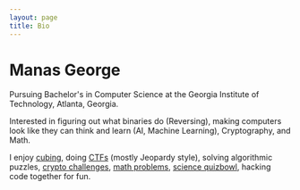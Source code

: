 ```yaml
---
layout: page
title: Bio
---
```


Manas George
============

Pursuing Bachelor's in Computer Science at the Georgia Institute of Technology, Atlanta, Georgia.

Interested in figuring out what binaries do (Reversing), making computers look like they can think and learn (AI, Machine Learning), Cryptography, and Math. 

I enjoy [cubing](https://en.wikipedia.org/wiki/Rubik's_Cube), doing [CTFs](https://ctftime.org/ctf-wtf/) (mostly Jeopardy style), solving algorithmic puzzles, [crypto challenges](http://cryptopals.com/), [math problems](https://projecteuler.net/), [science quizbowl](https://projecteuler.net/), hacking code together for fun.
